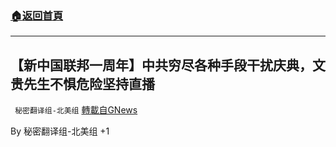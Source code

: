 ###  [:house:返回首頁](https://github.com/ourhimalayas/txt)
---

## 【新中国联邦一周年】中共穷尽各种手段干扰庆典，文贵先生不惧危险坚持直播
` 秘密翻译组-北美组` [轉載自GNews](https://gnews.org/zh-hans/1298015/)

By 秘密翻译组-北美组
+1
